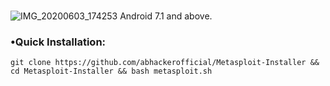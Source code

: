 #
![IMG_20200603_174253](https://user-images.githubusercontent.com/63346676/83635388-c58f5e80-a5c1-11ea-829a-3865658347db.jpg)
Android 7.1 and above.

### •Quick Installation:

```git clone https://github.com/abhackerofficial/Metasploit-Installer && cd Metasploit-Installer && bash metasploit.sh``` <br/>
